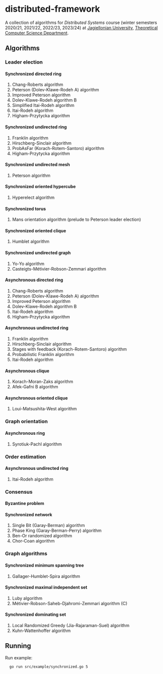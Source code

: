 # distributed-framework
A collection of algorithms for _Distributed Systems_ course (winter semesters 2020/21, 2021/22, 2022/23, 2023/24) at [Jagiellonian University](https://uj.edu.pl), [Theoretical Computer Science Department](https://tcs.uj.edu.pl).

## Algorithms

### Leader election

#### Synchronized directed ring
1. Chang-Roberts algorithm
1. Peterson (Dolev-Klawe-Rodeh A) algorithm
1. Improved Peterson algorithm
1. Dolev-Klawe-Rodeh algorithm B
1. Simplified Itai-Rodeh algorithm
1. Itai-Rodeh algorithm
1. Higham-Przytycka algorithm

#### Synchronized undirected ring
1. Franklin algorithm
1. Hirschberg-Sinclair algorithm
1. ProbAsFar (Korach-Rotem-Santoro) algorithm
1. Higham-Przytycka algorithm

#### Synchronized undirected mesh
1. Peterson algorithm

#### Synchronized oriented hypercube
1. Hyperelect algorithm

#### Synchronized torus
1. Mans orientation algorithm (prelude to Peterson leader election)

#### Synchronized oriented clique
1. Humblet algorithm

#### Synchronized undirected graph
1. Yo-Yo algorithm
1. Casteigts-Métivier-Robson-Zemmari algorithm

#### Asynchronous directed ring
1. Chang-Roberts algorithm
1. Peterson (Dolev-Klawe-Rodeh A) algorithm
1. Improved Peterson algorithm
1. Dolev-Klawe-Rodeh algorithm B
1. Itai-Rodeh algorithm
1. Higham-Przytycka algorithm

#### Asynchronous undirected ring
1. Franklin algorithm
1. Hirschberg-Sinclair algorithm
1. Stages with feedback (Korach-Rotem-Santoro) algorithm
1. Probabilistic Franklin algorithm
1. Itai-Rodeh algorithm

#### Asynchronous clique
1. Korach-Moran-Zaks algorithm
2. Afek-Gafni B algorithm

#### Asynchronous oriented clique
1. Loui-Matsushita-West algorithm

### Graph orientation

#### Asynchronous ring
1. Syrotiuk-Pachl algorithm

### Order estimation

#### Asynchronous undirected ring
1. Itai-Rodeh algorithm

### Consensus

#### Byzantine problem

#### Synchronized network
1. Single Bit (Garay-Berman) algorithm
1. Phase King (Garay-Berman-Perry) algorithm
1. Ben-Or randomized algorithm
1. Chor-Coan algorithm

### Graph algorithms

#### Synchronized minimum spanning tree
1. Gallager-Humblet-Spira algorithm

#### Synchronized maximal independent set
1. Luby algorithm
2. Métivier-Robson-Saheb-Djahromi-Zemmari algorithm (C)

#### Synchronized dominating set
1. Local Randomized Greedy (Jia-Rajaraman-Suel) algorithm
1. Kuhn-Wattenhoffer algorithm

## Running

Run example:
```bash
  go run src/example/synchronized.go 5
```
